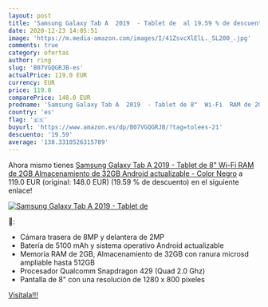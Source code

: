 ```yaml
---
layout: post
title: 'Samsung Galaxy Tab A  2019  - Tablet de  al 19.59 % de descuento'
date: 2020-12-23 14:05:51
image: 'https://m.media-amazon.com/images/I/41ZsvcXlElL._SL200_.jpg'
comments: true
category: ofertas
author: ring
slug: 'B07VGQGRJB-es'
actualPrice: 119.0 EUR
currency: EUR
price: 119.0
comparePrice: 148.0 EUR
prodname: 'Samsung Galaxy Tab A  2019  - Tablet de 8"  Wi-Fi  RAM de 2GB  Almacenamiento de 32GB  Android actualizable  - Color Negro'
country: 'es'
flag: '🇪🇸'
buyurl: 'https://www.amazon.es/dp/B07VGQGRJB/?tag=tolees-21'
descuento: '19.59'
average: '138.3310526315789'
---
```


Ahora mismo tienes [Samsung Galaxy Tab A  2019  - Tablet de 8"  Wi-Fi  RAM de 2GB  Almacenamiento de 32GB  Android actualizable  - Color Negro](https://www.amazon.es/dp/B07VGQGRJB/?tag=tolees-21) a 119.0 EUR (original: 148.0 EUR) (19.59 %  de descuento) en el siguiente enlace!

[![Samsung Galaxy Tab A  2019  - Tablet de ](https://m.media-amazon.com/images/I/41ZsvcXlElL._SL200_.jpg)](https://www.amazon.es/dp/B07VGQGRJB/?tag=tolees-21)

🔎:

- Cámara trasera de 8MP y delantera de 2MP
- Batería de 5100 mAh y sistema operativo Android actualizable
- Memoria RAM de 2GB, Almacenamiento de 32GB con ranura microsd ampliable hasta 512GB
- Procesador Qualcomm Snapdragon 429 (Quad 2.0 Ghz)
- Pantalla de 8" con una resolución de 1280 x 800 píxeles

[Visítala!!!](https://www.amazon.es/dp/B07VGQGRJB/?tag=tolees-21)
